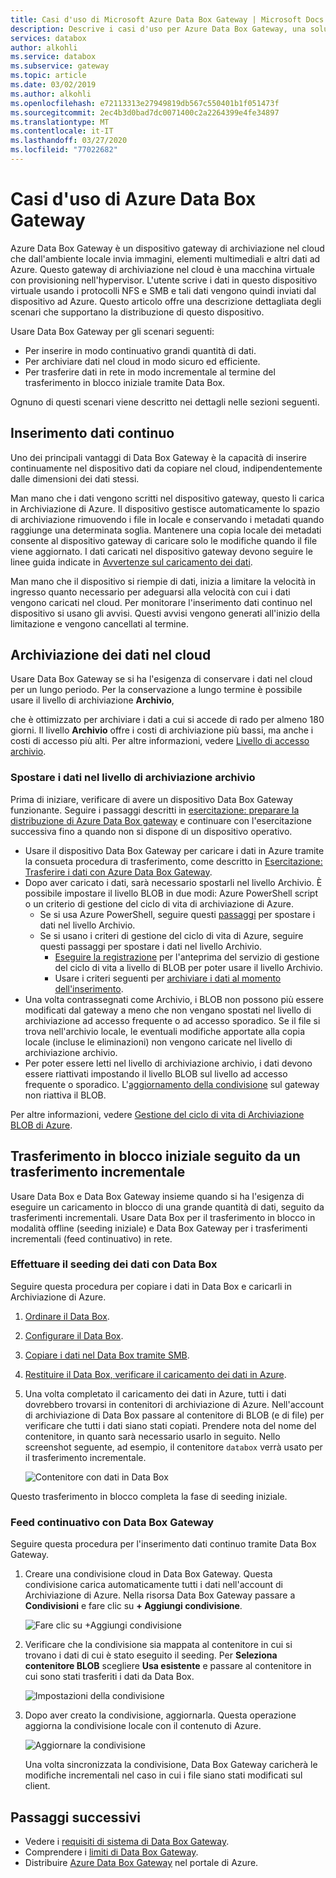 ```yaml
---
title: Casi d'uso di Microsoft Azure Data Box Gateway | Microsoft Docs
description: Descrive i casi d'uso per Azure Data Box Gateway, una soluzione di archiviazione di appliance virtuale che consente di trasferire dati in Azure
services: databox
author: alkohli
ms.service: databox
ms.subservice: gateway
ms.topic: article
ms.date: 03/02/2019
ms.author: alkohli
ms.openlocfilehash: e72113313e27949819db567c550401b1f051473f
ms.sourcegitcommit: 2ec4b3d0bad7dc0071400c2a2264399e4fe34897
ms.translationtype: MT
ms.contentlocale: it-IT
ms.lasthandoff: 03/27/2020
ms.locfileid: "77022682"
---
```

# <a name="use-cases-for-azure-data-box-gateway"></a>Casi d'uso di Azure Data Box Gateway

Azure Data Box Gateway è un dispositivo gateway di archiviazione nel cloud che dall'ambiente locale invia immagini, elementi multimediali e altri dati ad Azure. Questo gateway di archiviazione nel cloud è una macchina virtuale con provisioning nell'hypervisor. L'utente scrive i dati in questo dispositivo virtuale usando i protocolli NFS e SMB e tali dati vengono quindi inviati dal dispositivo ad Azure. Questo articolo offre una descrizione dettagliata degli scenari che supportano la distribuzione di questo dispositivo.

Usare Data Box Gateway per gli scenari seguenti:

- Per inserire in modo continuativo grandi quantità di dati.
- Per archiviare dati nel cloud in modo sicuro ed efficiente.
- Per trasferire dati in rete in modo incrementale al termine del trasferimento in blocco iniziale tramite Data Box.

Ognuno di questi scenari viene descritto nei dettagli nelle sezioni seguenti.


## <a name="continuous-data-ingestion"></a>Inserimento dati continuo

Uno dei principali vantaggi di Data Box Gateway è la capacità di inserire continuamente nel dispositivo dati da copiare nel cloud, indipendentemente dalle dimensioni dei dati stessi.

Man mano che i dati vengono scritti nel dispositivo gateway, questo li carica in Archiviazione di Azure. Il dispositivo gestisce automaticamente lo spazio di archiviazione rimuovendo i file in locale e conservando i metadati quando raggiunge una determinata soglia. Mantenere una copia locale dei metadati consente al dispositivo gateway di caricare solo le modifiche quando il file viene aggiornato. I dati caricati nel dispositivo gateway devono seguire le linee guida indicate in [Avvertenze sul caricamento dei dati](data-box-gateway-limits.md#data-upload-caveats).

Man mano che il dispositivo si riempie di dati, inizia a limitare la velocità in ingresso quanto necessario per adeguarsi alla velocità con cui i dati vengono caricati nel cloud. Per monitorare l'inserimento dati continuo nel dispositivo si usano gli avvisi. Questi avvisi vengono generati all'inizio della limitazione e vengono cancellati al termine.

## <a name="cloud-archival-of-data"></a>Archiviazione dei dati nel cloud

Usare Data Box Gateway se si ha l'esigenza di conservare i dati nel cloud per un lungo periodo. Per la conservazione a lungo termine è possibile usare il livello di archiviazione **Archivio**,

che è ottimizzato per archiviare i dati a cui si accede di rado per almeno 180 giorni. Il livello **Archivio** offre i costi di archiviazione più bassi, ma anche i costi di accesso più alti. Per altre informazioni, vedere [Livello di accesso archivio](/azure/storage/blobs/storage-blob-storage-tiers#archive-access-tier).

### <a name="move-data-to-archive-tier"></a>Spostare i dati nel livello di archiviazione archivio

Prima di iniziare, verificare di avere un dispositivo Data Box Gateway funzionante. Seguire i passaggi descritti in [esercitazione: preparare la distribuzione di Azure Data Box gateway](data-box-gateway-deploy-prep.md) e continuare con l'esercitazione successiva fino a quando non si dispone di un dispositivo operativo.

- Usare il dispositivo Data Box Gateway per caricare i dati in Azure tramite la consueta procedura di trasferimento, come descritto in [Esercitazione: Trasferire i dati con Azure Data Box Gateway](data-box-gateway-deploy-add-shares.md).
- Dopo aver caricato i dati, sarà necessario spostarli nel livello Archivio. È possibile impostare il livello BLOB in due modi: Azure PowerShell script o un criterio di gestione del ciclo di vita di archiviazione di Azure.  
    - Se si usa Azure PowerShell, seguire questi [passaggi](/azure/databox/data-box-how-to-set-data-tier#use-azure-powershell-to-set-the-blob-tier) per spostare i dati nel livello Archivio.
    - Se si usano i criteri di gestione del ciclo di vita di Azure, seguire questi passaggi per spostare i dati nel livello Archivio.
        - [Eseguire la registrazione](/azure/storage/common/storage-lifecycle-management-concepts) per l'anteprima del servizio di gestione del ciclo di vita a livello di BLOB per poter usare il livello Archivio.
        - Usare i criteri seguenti per [archiviare i dati al momento dell'inserimento](/azure/storage/blobs/storage-lifecycle-management-concepts#archive-data-after-ingest).
- Una volta contrassegnati come Archivio, i BLOB non possono più essere modificati dal gateway a meno che non vengano spostati nel livello di archiviazione ad accesso frequente o ad accesso sporadico. Se il file si trova nell'archivio locale, le eventuali modifiche apportate alla copia locale (incluse le eliminazioni) non vengono caricate nel livello di archiviazione archivio.
- Per poter essere letti nel livello di archiviazione archivio, i dati devono essere riattivati impostando il livello BLOB sul livello ad accesso frequente o sporadico. L'[aggiornamento della condivisione](data-box-gateway-manage-shares.md#refresh-shares) sul gateway non riattiva il BLOB.

Per altre informazioni, vedere [Gestione del ciclo di vita di Archiviazione BLOB di Azure](/azure/storage/common/storage-lifecycle-management-concepts).

## <a name="initial-bulk-transfer-followed-by-incremental-transfer"></a>Trasferimento in blocco iniziale seguito da un trasferimento incrementale

Usare Data Box e Data Box Gateway insieme quando si ha l'esigenza di eseguire un caricamento in blocco di una grande quantità di dati, seguito da trasferimenti incrementali. Usare Data Box per il trasferimento in blocco in modalità offline (seeding iniziale) e Data Box Gateway per i trasferimenti incrementali (feed continuativo) in rete.

### <a name="seed-the-data-with-data-box"></a>Effettuare il seeding dei dati con Data Box

Seguire questa procedura per copiare i dati in Data Box e caricarli in Archiviazione di Azure.

1. [Ordinare il Data Box](/azure/databox/data-box-deploy-ordered).
2. [Configurare il Data Box](/azure/databox/data-box-deploy-set-up).
3. [Copiare i dati nel Data Box tramite SMB](/azure/databox/data-box-deploy-copy-data).
4. [Restituire il Data Box, verificare il caricamento dei dati in Azure](/azure/databox/data-box-deploy-picked-up).
5. Una volta completato il caricamento dei dati in Azure, tutti i dati dovrebbero trovarsi in contenitori di archiviazione di Azure. Nell'account di archiviazione di Data Box passare al contenitore di BLOB (e di file) per verificare che tutti i dati siano stati copiati. Prendere nota del nome del contenitore, in quanto sarà necessario usarlo in seguito. Nello screenshot seguente, ad esempio, il contenitore `databox` verrà usato per il trasferimento incrementale.

    ![Contenitore con dati in Data Box](media/data-box-gateway-use-cases/data-container1.png)

Questo trasferimento in blocco completa la fase di seeding iniziale.

### <a name="ongoing-feed-with-data-box-gateway"></a>Feed continuativo con Data Box Gateway

Seguire questa procedura per l'inserimento dati continuo tramite Data Box Gateway.

1. Creare una condivisione cloud in Data Box Gateway. Questa condivisione carica automaticamente tutti i dati nell'account di Archiviazione di Azure. Nella risorsa Data Box Gateway passare a **Condivisioni** e fare clic su **+ Aggiungi condivisione**.

    ![Fare clic su +Aggiungi condivisione](media/data-box-gateway-use-cases/add-share1.png)

2. Verificare che la condivisione sia mappata al contenitore in cui si trovano i dati di cui è stato eseguito il seeding. Per **Seleziona contenitore BLOB** scegliere **Usa esistente** e passare al contenitore in cui sono stati trasferiti i dati da Data Box.

    ![Impostazioni della condivisione](media/data-box-gateway-use-cases/share-settings-select-existing-container1.png)

3. Dopo aver creato la condivisione, aggiornarla. Questa operazione aggiorna la condivisione locale con il contenuto di Azure.

    ![Aggiornare la condivisione](media/data-box-gateway-use-cases/refresh-share1.png)

    Una volta sincronizzata la condivisione, Data Box Gateway caricherà le modifiche incrementali nel caso in cui i file siano stati modificati sul client.

## <a name="next-steps"></a>Passaggi successivi

- Vedere i [requisiti di sistema di Data Box Gateway](data-box-gateway-system-requirements.md).
- Comprendere i [limiti di Data Box Gateway](data-box-gateway-limits.md).
- Distribuire [Azure Data Box Gateway](data-box-gateway-deploy-prep.md) nel portale di Azure.